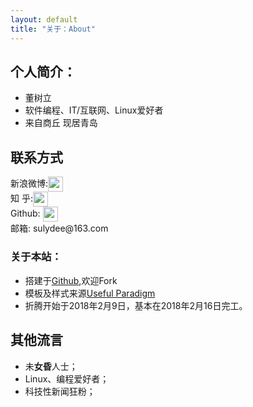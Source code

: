 ```yaml
---
layout: default
title: "关于：About"
---
```


## 个人简介：

* 董树立
* 软件编程、IT/互联网、Linux爱好者
* 来自商丘 现居青岛

## 联系方式

<p class="contact">
 新浪微博:<a href="https://weibo.com/sulydee" title="微博联系我"><img src="http://www.sinaimg.cn/blog/developer/wiki/LOGO_32x32.png" width="24" height="24" style="display:inline-block;vertical-align:middle"></a><br/>
 知       乎:<a href="https://www.zhihu.com/people/www.foopoo.cn/activities" title="知乎联系我"><img src="http://www.zhihu.com/favicon.ico" width="24" height="24" style="display:inline-block;vertical-align:middle"></a><br/>
  Github: <a href="https://github.com/sulydee" title="Github联系我"><img src="http://www.github.com/favicon.ico" width="24" height="24" style="display:inline-block;vertical-align:middle"></a><br/>
邮箱: sulydee@163.com 
</p>

### 关于本站：

* 搭建于[Github](https://github.com/sulydee/sulydee.github.io),欢迎Fork
* 模板及样式来源[Useful Paradigm](http://usefulparadigm.com/)
* 折腾开始于2018年2月9日，基本在2018年2月16日完工。

## 其他流言
* 未**女昏**人士；
* Linux、编程爱好者；
* 科技性新闻狂粉；
